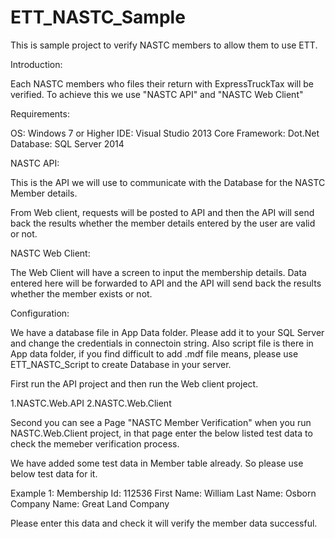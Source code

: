 # ETT_NASTC_Sample
This is sample project to verify NASTC members to allow them to use ETT.

Introduction:

Each NASTC members who files their return with ExpressTruckTax will be verified. To achieve this we use "NASTC API" and "NASTC Web Client"

Requirements:

OS: Windows 7 or Higher
IDE: Visual Studio 2013
Core Framework: Dot.Net
Database: SQL Server 2014

NASTC API:

This is the API we will use to communicate with the Database for the NASTC Member details.

From Web client, requests will be posted to API and then the API will send back the results whether the member details entered by the user are valid or not.

NASTC Web Client:

The Web Client will have a screen to input the membership details. Data entered here will be forwarded to API and the API will send back the results whether the member exists or not.

Configuration:

We have a database file in App Data folder. Please add it to your SQL Server and change the credentials in connectoin string.
Also script file is there in App data folder, if you find difficult to add .mdf file means, please use ETT_NASTC_Script to create Database in your server.

First run the API project and then run the Web client project.

1.NASTC.Web.API
2.NASTC.Web.Client 

Second you can see a Page  "NASTC Member Verification" when you run NASTC.Web.Client project, in that page enter the below listed test data
to check the memeber verification process.

We have added some test data in Member table already. So please use below test data for it.

Example 1: 
Membership Id: 112536
First Name: William
Last Name: Osborn
Company Name: Great Land Company

Please enter this data and check it will verify the member data successful.

